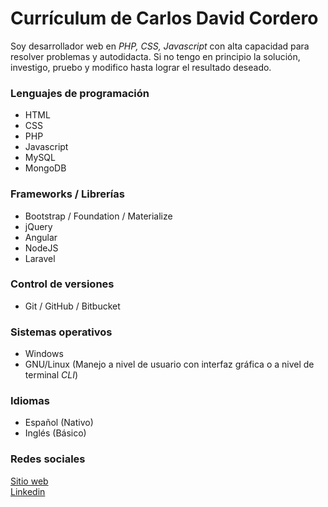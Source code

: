 # Currículum de Carlos David Cordero
Soy desarrollador web en *PHP, CSS, Javascript* con alta capacidad para resolver problemas y autodidacta.  Si no tengo en principio la solución, investigo, pruebo y modifico hasta lograr el resultado deseado.

### Lenguajes de programación
* HTML
* CSS
* PHP
* Javascript
* MySQL
* MongoDB

### Frameworks / Librerías
* Bootstrap / Foundation / Materialize
* jQuery
* Angular
* NodeJS
* Laravel

### Control de versiones
* Git / GitHub / Bitbucket

### Sistemas operativos
* Windows
* GNU/Linux (Manejo a nivel de usuario con interfaz gráfica o a nivel de terminal *CLI*)

### Idiomas
* Español (Nativo)
* Inglés (Básico)

### Redes sociales
[Sitio web](http://corderoweb.com)  
[Linkedin](http://linkedin.com/in/carlosdcordero)  